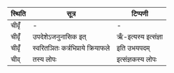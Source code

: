 | स्थिति | सूत्र | टिप्पणी |
| ----- | ------- | ------ |
| चीवृँ॑ | - | - |
| चीवृँ॑ | उपदेशेऽजनुनासिक इत् | ऋँ-इत्यस्य इत्संज्ञा |
| चीवृँ॑ | स्वरितञितः कर्त्रभिप्राये क्रियाफले | इति उभयपदम् |
| चीव् | तस्य लोपः | इत्संज्ञकस्य लोपः |
